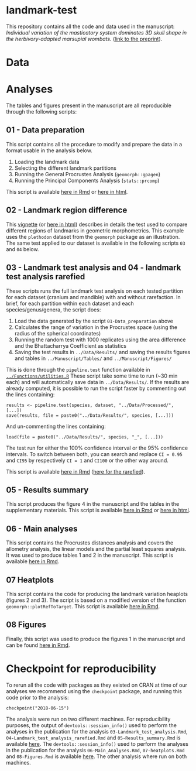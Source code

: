 # landmark-test
<!-- Authors: [Vera Weisbecker](v.weisbecker@uq.edu.au), [Thomas Guillerme](mailto:guillert@tcd.ie)... -->

This repository contains all the code and data used in the manuscript: *Individual variation of the masticatory system dominates 3D skull shape in the herbivory-adapted marsupial wombats.* ([link to the preprint](https://www.biorxiv.org/content/10.1101/692632v1)).

<!-- To cite the paper:  -->
<!-- > @@@ -->

<!-- To cite this repo:  -->
<!-- > @@@ -->

# Data

<!-- All the data used in the manuscript is archive on [Figshare](https://figshare.com/s/7a8fde8eaa39a3d3cf56). -->


# Analyses

The tables and figures present in the manuscript are all reproducible through the following scripts:

## 01 - Data preparation

This script contains all the procedure to modify and prepare the data in a format usable in the analysis below.
    
 1. Loading the landmark data
 2. Selecting the different landmark partitions
 3. Running the General Procrustes Analysis (`geomorph::gpagen`)
 4. Running the Principal Components Analysis (`stats::prcomp`)

<!-- This procedure is described in the paper in the section @@@ -->

This script is available [here in Rmd](https://github.com/TGuillerme/landmark-test/blob/master/Analysis/01-Data_preparation.Rmd) or [here in html](https://rawgit.com/TGuillerme/landmark-test/master/Analysis/01-Data_preparation.html).

## 02 - Landmark region difference

This [vignette](https://github.com/TGuillerme/landmark-test/blob/master/Analysis/02-Landmark_region_difference.Rmd) (or [here in html](https://rawgit.com/TGuillerme/landmark-test/master/Analysis/02-Landmark_region_difference.html)) describes in details the test used to compare different regions of landmarks in geometric morphometrics.
This example uses the `plethodon` dataset from the `geomorph` package as an illustration.
The same test applied to our dataset is available in the following scripts `03` and `04` below.

<!-- This procedure is described in the paper in section @@@ and implemented in the [dispRity](https://github.com/TGuillerme/dispRity) package -->


## 03 - Landmark test analysis and 04 - landmark test analysis rarefied

These scripts runs the full landmark test analysis on each tested partition for each dataset (cranium and mandible) with and without rarefaction.
In brief, for each partition within each dataset and each species/genus/genera, the script does:

 1. Load the data generated by the script `01-Data_preparation` above
 2. Calculates the range of variation in the Procrustes space (using the radius of the spherical coordinates)
 3. Running the random test with 1000 replicates using the area difference and the Bhattacharrya Coefficient as statistics
 4. Saving the test results in `../Data/Results/` and saving the results figures and tables in `../Manuscript/Tables/` and `../Manuscript/Figures/`

This is done through the `pipeline.test` function available in [`../Functions/utilities.R`](https://github.com/TGuillerme/landmark-test/blob/master/Functions/utilities.R)
These script take some time to run (~30 min each) and will automatically save data in `../Data/Results/`.
If the results are already computed, it is possible to run the script faster by commenting out the lines containing:

```{r}
results <- pipeline.test(species, dataset, "../Data/Processed/", [...])
save(results, file = paste0("../Data/Results/", species, [...]))
```

And un-commenting the lines containing:

```{r}
load(file = paste0("../Data/Results/", species, "_", [...]))
```

The test run for either the 100\% confidence interval or the 95\% confidence intervals.
To switch between both, you can search and replace `CI = 0.95` and `CI95` by respectively `CI = 1` and `CI100` or the other way around.


This script is available [here in Rmd](https://github.com/TGuillerme/landmark-test/blob/master/Analysis/03-Landmark_test_analysis.Rmd) ([here for the rarefied](https://github.com/TGuillerme/landmark-test/blob/master/Analysis/04-Landmark_test_analysis_rarefied.Rmd)).

<!-- This procedure is described in the paper in the section @@@ -->


## 05 - Results summary

This script produces the figure 4 in the manuscript and the tables in the supplementary materials.
This script is available [here in Rmd](https://github.com/TGuillerme/landmark-test/blob/master/Analysis/05-Results_summary.Rmd) or [here in html](https://rawgit.com/TGuillerme/landmark-test/master/Analysis/05-Results_summary.html).

## 06 - Main analyses

This script contains the Procrustes distances analysis and covers the allometry analysis, the linear models and the partial least squares analysis.
It was used to produce tables 1 and 2 in the manuscript.
This script is available [here in Rmd](https://github.com/TGuillerme/landmark-test/blob/master/Analysis/06-Main_Analyses.Rmd).

## 07 Heatplots

This script contains the code for producing the landmark variation heaplots (figures 2 and 3).
The script is based on a modified version of the function `geomorph::plotRefToTarget`.
This script is available [here in Rmd](https://github.com/TGuillerme/landmark-test/blob/master/Analysis/07-heatplots.Rmd).

## 08 Figures

Finally, this script was used to produce the figures 1 in the manuscript and can be found [here in Rmd](https://github.com/TGuillerme/landmark-test/blob/master/Analysis/08-Figures.Rmd).

# Checkpoint for reproducibility
To rerun all the code with packages as they existed on CRAN at time of our analyses we recommend using the `checkpoint` package, and running this code prior to the analysis:

```{r}
checkpoint("2018-06-15")
```

The analysis were run on two different machines.
For reproducibility purposes, the output of `devtools::session_info()` used to perform the analyses in the publication for the analysis `03-Landmark_test_analysis.Rmd`, `04-Landmark_test_analysis_rarefied.Rmd` and `05-Results_summary.Rmd` is available [here](https://github.com/TGuillerme/landmark-test/blob/master/Analysis/Session_info-2018-06-15_machine1.txt).
The `devtools::session_info()` used to perform the analyses in the publication for the analysis `06-Main_Analyses.Rmd`, `07-heatplots.Rmd` and `08-Figures.Rmd` is available [here](https://github.com/TGuillerme/landmark-test/blob/master/Analysis/Session_info-2018-06-15_machine2.txt).
The other analysis where run on both machines.
